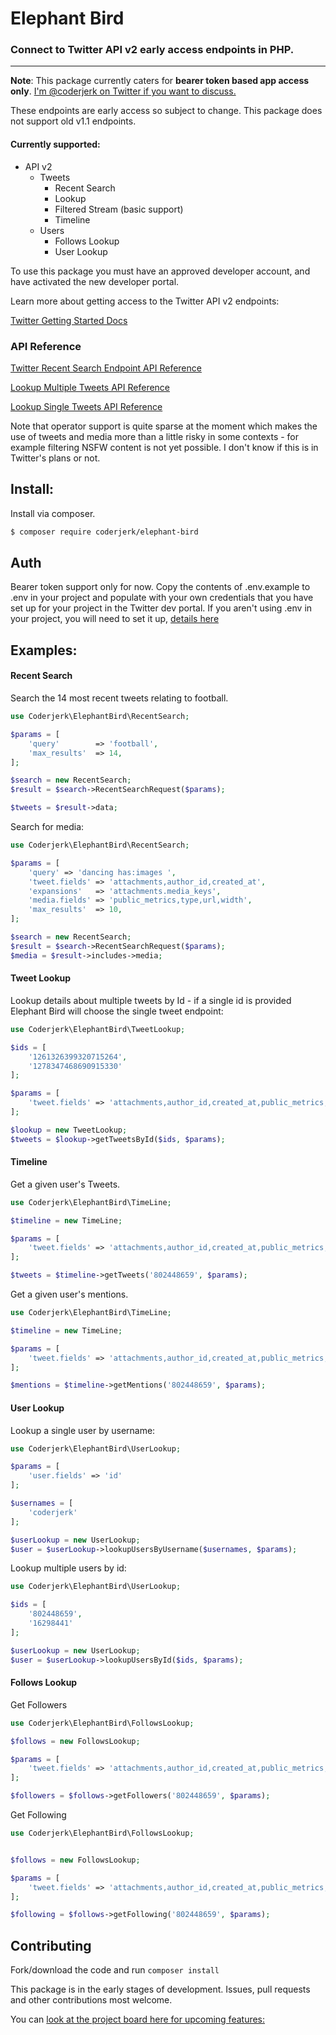 # Elephant Bird

### Connect to Twitter API v2 early access endpoints in PHP.

---

**Note**: This package currently caters for **bearer token based app access only**. [I'm @coderjerk on Twitter if you want to discuss.](https://twitter.com/coderjerk)

These endpoints are early access so subject to change. This package does not support old v1.1 endpoints.

#### Currently supported:

-   API v2
    -   Tweets
        -   Recent Search
        -   Lookup
        -   Filtered Stream (basic support)
        -   Timeline
    -   Users
        -   Follows Lookup
        -   User Lookup


To use this package you must have an approved developer account, and have activated the new developer portal.

Learn more about getting access to the Twitter API v2 endpoints:

[Twitter Getting Started Docs](https://developer.twitter.com/en/docs/twitter-api/getting-started/guide)

### API Reference

[Twitter Recent Search Endpoint API Reference](https://developer.twitter.com/en/docs/twitter-api/tweets/search/api-reference/get-tweets-search-recent)

[Lookup Multiple Tweets API Reference](https://developer.twitter.com/en/docs/twitter-api/tweets/lookup/api-reference/get-tweets)

[Lookup Single Tweets API Reference](https://developer.twitter.com/en/docs/twitter-api/tweets/lookup/api-reference/get-tweets-id)

Note that operator support is quite sparse at the moment which makes the use of tweets and media more than a little risky in some contexts - for example filtering NSFW content is not yet possible. I don't know if this is in Twitter's plans or not.

## Install:

Install via composer.

```bash
$ composer require coderjerk/elephant-bird
```

## Auth

Bearer token support only for now. Copy the contents of .env.example to .env in your project and populate with your own credentials that you have set up for your project in the Twitter dev portal. If you aren't using .env in your project, you will need to set it up, [details here](https://github.com/vlucas/phpdotenv)

## Examples:


#### Recent Search

Search the 14 most recent tweets relating to football.

```php
use Coderjerk\ElephantBird\RecentSearch;

$params = [
    'query'        => 'football',
    'max_results'  => 14,
];

$search = new RecentSearch;
$result = $search->RecentSearchRequest($params);

$tweets = $result->data;

```

Search for media:

```php
use Coderjerk\ElephantBird\RecentSearch;

$params = [
    'query' => 'dancing has:images ',
    'tweet.fields' => 'attachments,author_id,created_at',
    'expansions'   => 'attachments.media_keys',
    'media.fields' => 'public_metrics,type,url,width',
    'max_results'  => 10,
];

$search = new RecentSearch;
$result = $search->RecentSearchRequest($params);
$media = $result->includes->media;

```

#### Tweet Lookup

Lookup details about multiple tweets by Id - if a single id is provided Elephant Bird will choose the single tweet endpoint:

```php
use Coderjerk\ElephantBird\TweetLookup;

$ids = [
    '1261326399320715264',
    '1278347468690915330'
];

$params = [
    'tweet.fields' => 'attachments,author_id,created_at,public_metrics,source'
];

$lookup = new TweetLookup;
$tweets = $lookup->getTweetsById($ids, $params);
```
#### Timeline

Get a given user's Tweets.

```php
use Coderjerk\ElephantBird\TimeLine;

$timeline = new TimeLine;

$params = [
    'tweet.fields' => 'attachments,author_id,created_at,public_metrics,source'
];

$tweets = $timeline->getTweets('802448659', $params);

```

Get a given user's mentions.

```php
use Coderjerk\ElephantBird\TimeLine;

$timeline = new TimeLine;

$params = [
    'tweet.fields' => 'attachments,author_id,created_at,public_metrics,source'
];

$mentions = $timeline->getMentions('802448659', $params);

```

#### User Lookup

Lookup a single user by username:

```php
use Coderjerk\ElephantBird\UserLookup;

$params = [
    'user.fields' => 'id'
];

$usernames = [
    'coderjerk'
];

$userLookup = new UserLookup;
$user = $userLookup->lookupUsersByUsername($usernames, $params);

```

Lookup multiple users by id:

```php
use Coderjerk\ElephantBird\UserLookup;

$ids = [
    '802448659',
    '16298441'
];

$userLookup = new UserLookup;
$user = $userLookup->lookupUsersById($ids, $params);
```
#### Follows Lookup

Get Followers

```php
use Coderjerk\ElephantBird\FollowsLookup;

$follows = new FollowsLookup;

$params = [
    'tweet.fields' => 'attachments,author_id,created_at,public_metrics,source'
];

$followers = $follows->getFollowers('802448659', $params);

```

Get Following

```php
use Coderjerk\ElephantBird\FollowsLookup;


$follows = new FollowsLookup;

$params = [
    'tweet.fields' => 'attachments,author_id,created_at,public_metrics,source'
];

$following = $follows->getFollowing('802448659', $params);
```

## Contributing

Fork/download the code and run
`composer install`

This package is in the early stages of development. Issues, pull requests and other contributions most welcome.

You can [look at the project board here for upcoming features:](https://github.com/danieldevine/elephant-bird/projects/1)

